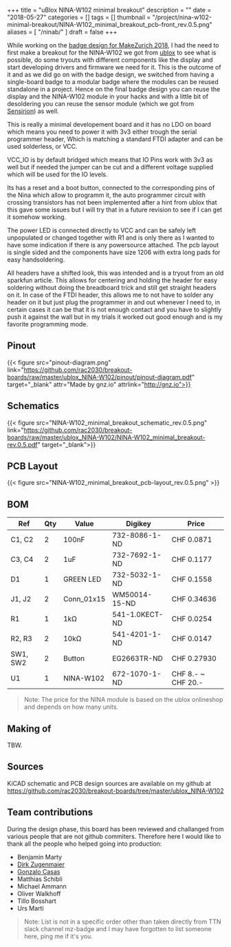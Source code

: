 +++
title = "uBlox NINA-W102 minimal breakout"
description = ""
date = "2018-05-27"
categories = []
tags = []
thumbnail = "/project/nina-w102-minimal-breakout/NINA-W102_minimal_breakout_pcb-front_rev.0.5.png"
aliases = [
    "/ninab/"
]
draft = false
+++

While working on the [badge design for MakeZurich 2018](/project/makezurich-18-badge), I had the need to first make a breakout for the NINA-W102 we got from [ublox](https://www.u-blox.com) to see what is possible, do some tryouts with different components like the display and start developing drivers and firmware we need for it. This is the outcome of it and as we did go on with the badge design, we switched from having a single-board badge to a modular badge where the modules can be reused standalone in a project. Hence on the final badge design you can reuse the display and the NINA-W102 module in your hacks and with a little bit of desoldering you can reuse the sensor module (which we got from [Sensirion](https://www.sensirion.com)) as well.
<!--more-->

This is really a minimal developement board and it has no LDO on board which means you need to power it with 3v3 either trough the serial programmer header, Which is matching a standard FTDI adapter and can be used solderless, or VCC.

VCC_IO is by default bridged which means that IO Pins work with 3v3 as well but if needed the jumper can be cut and a different voltage supplied which will be used for the IO levels.

Its has a reset and a boot button, connected to the corresponding pins of the Nina which allow to programm it, the auto programmer circuit with crossing transistors has not been implemented after a hint from ublox that this gave some issues but I will try that in a future revision to see if I can get it somehow working.

The power LED is connected directly to VCC and can be safely left unpopulated or changed together with R1 and is only there as I wanted to have some indication if there is any powersource attached. The pcb layout is single sided and the components have size 1206 with extra long pads for easy handsoldering. 

All headers have a shifted look, this was intended and is a tryout from an old sparkfun article. This allows for centering and holding the header for easy soldering without doing the breadboard trick and still get straight headers on it. In case of the FTDI header, this allows me to not have to solder any header on it but just plug the programmer in and out whenever I need to, in certain cases it can be that it is not enough contact and you have to slightly push it against the wall but in my trials it worked out good enough and is my favorite programming mode.

## Pinout
{{< figure src="pinout-diagram.png" link="https://github.com/rac2030/breakout-boards/raw/master/ublox_NINA-W102/pinout/pinout-diagram.pdf" target="_blank" attr="Made by gnz.io" attrlink="http://gnz.io">}}

## Schematics
{{< figure src="NINA-W102_minimal_breakout_schematic_rev.0.5.png" link="https://github.com/rac2030/breakout-boards/raw/master/ublox_NINA-W102/NINA-W102_minimal_breakout-rev.0.5.pdf" target="_blank">}}

## PCB Layout
{{< figure src="NINA-W102_minimal_breakout_pcb-layout_rev.0.5.png" >}}

## BOM
Ref     | Qty   | Value     | Digikey       | Price
--------|-------|-----------|---------------|------------
C1, C2  | 2     | 100nF     | 732-8086-1-ND | CHF 0.0871
C3, C4  | 2     | 1uF       | 732-7692-1-ND | CHF 0.1177
D1      | 1     | GREEN LED | 732-5032-1-ND | CHF 0.1558
J1, J2  | 2     | Conn_01x15| WM50014-15-ND | CHF 0.34636
R1      | 1     | 1kΩ       | 541-1.0KECT-ND| CHF 0.0254
R2, R3  | 2     | 10kΩ      | 541-4201-1-ND | CHF 0.0147
SW1, SW2| 2     | Button    | EG2663TR-ND   | CHF 0.27930
U1      | 1     | NINA-W102 | 672-1070-1-ND | CHF 8.- ~ CHF 20.-
> Note: The price for the NINA module is based on the ublox onlineshop and depends on how many units.


## Making of
TBW.

## Sources
KiCAD schematic and PCB design sources are available on my github at https://github.com/rac2030/breakout-boards/tree/master/ublox_NINA-W102

## Team contributions
During the design phase, this board has been reviewed and challanged from various people that are not github commiters. Therefore here I would like to thank all the people who helped going into production:

- Benjamin Marty
- [Dirk Zugenmaier](http://fastfocus.ch)
- [Gonzalo Casas](http://gnz.io)
- Matthias Schibli
- Michael Ammann
- Oliver Walkhoff
- Tillo Bosshart
- Urs Marti

> Note: List is not in a specific order other than taken directly from TTN slack channel mz-badge and I may have forgotten to list someone here, ping me if it's you.
